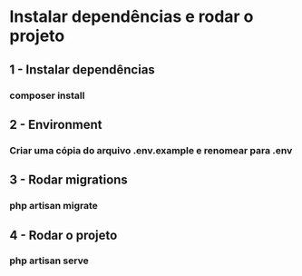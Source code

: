 # Instalar dependências e rodar o projeto

## 1 - Instalar dependências
### composer install
## 2 - Environment
### Criar uma cópia do arquivo .env.example e renomear para .env
## 3 - Rodar migrations
### php artisan migrate
## 4 - Rodar o projeto
### php artisan serve
